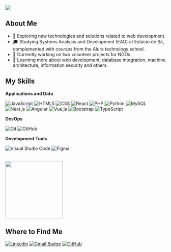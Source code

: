 ![](https://komarev.com/ghpvc/?username=MF-Sergio&color=006bed)

## About Me

- 🤔 Exploring new technologies and solutions related to web development.
- 🎓 Studying Systems Analysis and Development (EAD) at Estácio de Sá, complemented with courses from the Alura technology school.
- 💼 Currently working on two volunteer projects for NGOs.
- 🌱 Learning more about web development, database integration, machine architecture, information security and others.

## My Skills

**Applications and Data**

![JavaScript](https://img.shields.io/badge/-JavaScript-333333?style=flat&logo=javascript)
![HTML5](https://img.shields.io/badge/-HTML5-333333?style=flat&logo=HTML5)
![CSS](https://img.shields.io/badge/-CSS-333333?style=flat&logo=CSS3&logoColor=1572B6)
![React](https://img.shields.io/badge/-React-333333?style=flat&logo=react)
![PHP](https://img.shields.io/badge/PHP-333333?style=flat&logo=php&logoColor=white)
![Python](https://img.shields.io/badge/Python-333333?style=flat&logo=python)
![MySQL](https://img.shields.io/badge/MySQL-333333?style=flat&logo=mysql)
![Next.js](https://img.shields.io/badge/Next.js-333333?style=flat&logo=next.js)
![Angular](https://img.shields.io/badge/Angular-333333?style=flat&logo=angular)
![Vue.js](https://img.shields.io/badge/Vue.js-333333?style=flat&logo=vue.js)
![Bootstrap](https://img.shields.io/badge/Bootstrap-333333?style=flat&logo=bootstrap)
![TypeScript](https://img.shields.io/badge/TypeScript-333333?style=flat&logo=typescript)


**DevOps**

![Git](https://img.shields.io/badge/-Git-333333?style=flat&logo=git)
![GitHub](https://img.shields.io/badge/-GitHub-333333?style=flat&logo=github)

**Development Tools**

![Visual Studio Code](https://img.shields.io/badge/-Visual%20Studio%20Code-333333?style=flat&logo=visual-studio-code&logoColor=007ACC)
![Figma](https://img.shields.io/badge/-Figma-333333?style=flat&logo=figma&logoColor=007ACC)

<br/>

<a href="https://github.com/MF-Sergio" title="Perfil do Sérgio">
  <img height="180em" src="https://github-readme-stats.vercel.app/api?username=MF-Sergio&theme=dracula&show_icons=true" />
</a>

## Where to Find Me

[![Linkedin](https://img.shields.io/badge/-Sérgio_Mendes_Filho-blue?style=flat-square&logo=Linkedin&logoColor=white&link=https://www.linkedin.com/in/mf-sergio/)](https://www.linkedin.com/in/mf-sergio/)
[![Gmail Badge](https://img.shields.io/badge/-sergiomf.pro@gmail.com-006bed?style=flat-square&logo=Gmail&logoColor=white&link=mailto:sergiomf.pro@gmail.com)](mailto:sergiomf.pro@gmail.com)
[![GitHub](https://img.shields.io/github/followers/MF-Sergio?label=follow&style=social)](https://github.com/stars/MF-Sergio/lists/portfólio)
